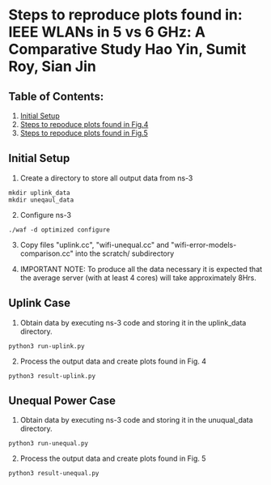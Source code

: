 Steps to reproduce plots found in:
IEEE WLANs in 5 vs 6 GHz: A Comparative Study
Hao Yin, Sumit Roy, Sian Jin
================================

## Table of Contents:

1) [Initial Setup](#initial-setup)
2) [Steps to repoduce plots found in Fig.4](#uplink-case)
3) [Steps to repoduce plots found in Fig.5](#unequal-power-case)

## Initial Setup

1) Create a directory to store all output data from ns-3

```shell
mkdir uplink_data
mkdir uneqaul_data
```

2) Configure ns-3

```shell
./waf -d optimized configure
```

3) Copy files "uplink.cc", "wifi-unequal.cc" and "wifi-error-models-comparison.cc" into the scratch/ subdirectory

4) IMPORTANT NOTE: To produce all the data necessary it is expected that the average server (with at least 4 cores) will take approximately 8Hrs. 

## Uplink Case

1) Obtain data by executing ns-3 code and storing it in the uplink_data directory.

```shell
python3 run-uplink.py
```

2) Process the output data and create plots found in Fig. 4

```shell
python3 result-uplink.py
```

## Unequal Power Case

1) Obtain data by executing ns-3 code and storing it in the unuqual_data directory.

```shell
python3 run-unequal.py
```

2) Process the output data and create plots found in Fig. 5

```shell
python3 result-unequal.py
```